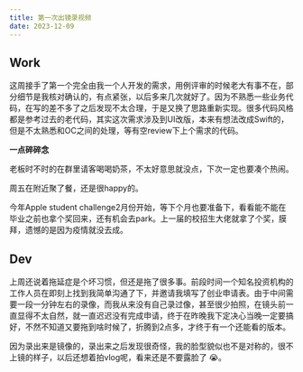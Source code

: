 ```yaml
---
title: 第一次出镜录视频
date: 2023-12-09
---
```


## Work

这周接手了第一个完全由我一个人开发的需求，用例评审的时候老大有事不在，部分细节是我核对确认的，有点紧张，以后多来几次就好了。因为不熟悉一些业务代码，在写的差不多了之后发现不太合理，于是又换了思路重新实现。很多代码风格都是参考过去的老代码，其实这次需求涉及到UI改版，本来有想法改成Swift的，但是不太熟悉和OC之间的处理，等有空review下上个需求的代码。

**一点碎碎念**

老板时不时的在群里请客喝喝奶茶，不太好意思就没点，下次一定也要凑个热闹。

周五在附近聚了餐，还是很happy的。

今年Apple student challenge2月份开始，等下个月也要准备下，看看能不能在毕业之前也拿个奖回来，还有机会去park。上一届的校招生大佬就拿了个奖，膜拜，遗憾的是因为疫情就没去成。

## Dev

上周还说着拖延症是个坏习惯，但还是拖了很多事。前段时间一个知名投资机构的工作人员在即刻上找到我简单沟通了下，并邀请我填写了创业申请表。由于中间需要一段一分钟左右的录像，而我从来没有自己录过像，甚至很少拍照，在镜头前一直显得不太自然，就一直迟迟没有完成申请，终于在昨晚我下定决心当晚一定要搞好，不然不知道又要拖到啥时候了，折腾到2点多，才终于有一个还能看的版本。

因为录出来是镜像的，录出来之后发现很奇怪，我的脸型貌似也不是对称的，很不上镜的样子，以后还想着拍vlog呢，看来还是不要露脸了 😭。
